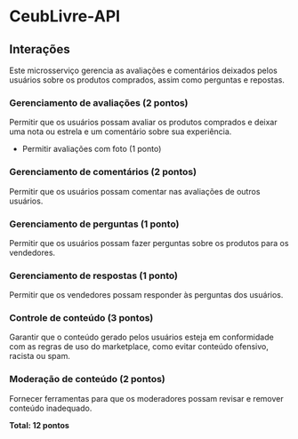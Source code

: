 # CeubLivre-API

## Interações

Este microsserviço gerencia as avaliações e comentários deixados pelos usuários sobre os produtos comprados, assim como
perguntas e repostas.

### Gerenciamento de avaliações (2 pontos)

Permitir que os usuários possam avaliar os produtos comprados e deixar uma nota ou estrela e um comentário sobre sua
experiência.

* Permitir avaliações com foto (1 ponto)

### Gerenciamento de comentários (2 pontos)

Permitir que os usuários possam comentar nas avaliações de outros usuários.

### Gerenciamento de perguntas (1 ponto)

Permitir que os usuários possam fazer perguntas sobre os produtos para os vendedores.

### Gerenciamento de respostas (1 ponto)

Permitir que os vendedores possam responder às perguntas dos usuários.

### Controle de conteúdo (3 pontos)

Garantir que o conteúdo gerado pelos usuários esteja em conformidade com as regras de uso do marketplace, como evitar
conteúdo ofensivo, racista ou spam.

### Moderação de conteúdo (2 pontos)

Fornecer ferramentas para que os moderadores possam revisar e remover conteúdo inadequado.

**Total: 12 pontos**
